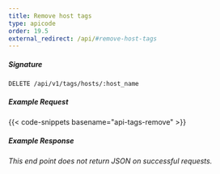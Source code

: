 ```yaml
---
title: Remove host tags
type: apicode
order: 19.5
external_redirect: /api/#remove-host-tags
---
```


##### Signature
`DELETE /api/v1/tags/hosts/:host_name`
##### Example Request
{{< code-snippets basename="api-tags-remove" >}}
##### Example Response
*This end point does not return JSON on successful requests.*